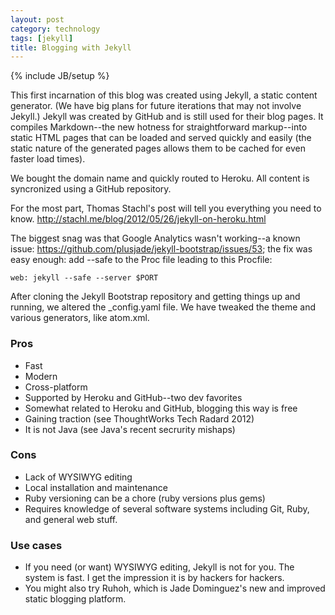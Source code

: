 ```yaml
---
layout: post
category: technology
tags: [jekyll]
title: Blogging with Jekyll 
---
```

{% include JB/setup %}

This first incarnation of this blog was created using Jekyll, a static content generator. (We have big plans for future iterations that may not involve Jekyll.) Jekyll was created by GitHub and is still used for their blog pages. It compiles Markdown--the new hotness for straightforward markup--into static HTML pages that can be loaded and served quickly and easily (the static nature of the generated pages allows them to be cached for even faster load times).

We bought the domain name and quickly routed to Heroku. All content is syncronized using a GitHub repository.

For the most part, Thomas Stachl's post will tell you everything you need to know.
http://stachl.me/blog/2012/05/26/jekyll-on-heroku.html

The biggest snag was that Google Analytics wasn't working--a known issue: https://github.com/plusjade/jekyll-bootstrap/issues/53; the fix was easy enough: add --safe to the Proc file leading to this Procfile:

```shell
web: jekyll --safe --server $PORT
```

After cloning the Jekyll Bootstrap repository and getting things up and running, we altered the _config.yaml file. We have tweaked the theme and various generators, like atom.xml.

### Pros
 - Fast
 - Modern
 - Cross-platform
 - Supported by Heroku and GitHub--two dev favorites
 - Somewhat related to Heroku and GitHub, blogging this way is free
 - Gaining traction (see ThoughtWorks Tech Radard 2012)
 - It is not Java (see Java's recent secrurity mishaps)

### Cons
 - Lack of WYSIWYG editing
 - Local installation and maintenance
 - Ruby versioning can be a chore (ruby versions plus gems)
 - Requires knowledge of several software systems including Git, Ruby, and general web stuff.

### Use cases
 - If you need (or want) WYSIWYG editing, Jekyll is not for you. The system is fast. I get the impression it is by hackers for hackers.
 - You might also try Ruhoh, which is Jade Dominguez's new and improved static blogging platform.
